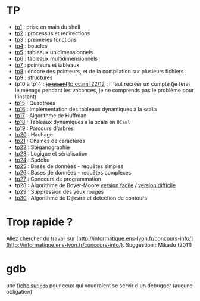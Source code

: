 # TP

* [tp1](TP1_prise_en_main_shell/tp_prise_en_main_shell.md) : prise en main du shell
* [tp2](TP2_processus_et_compilation/tp_processus_et_compilation.md) :
  processus et redirections
* [tp3](TP3_premieres_fonctions/tp_premieres_fonctions.md) : premières fonctions
* [tp4](TP4_boucles/tp_boucles.md) : boucles
* [tp5](TP5_tableaux_unidimensionnels/tp_tableaux_unidimensionnels.md) :
  tableaux unidimensionnels
* [tp6](TP6_tableaux_multidimensionnels/tp_tableaux_multidimensionnels.md) :
  tableaux multidimensionnels
* [tp7](TP7_pointeurs_et_tableaux/tp_pointeurs_et_tableaux.md) : pointeurs et tableaux
* [tp8](TP8_encore_des_pointeurs/tp_encore_des_pointeurs.md) : encore des pointeurs, et de la compilation sur plusieurs fichiers
* [tp9](TP9_structures/tp_structures.md) : structures
* tp10 à tp14 : ~~[tp ocaml](http://mp2ipv-klimann.learn-ocaml.org/)~~ [tp ocaml
  22/12](http://vps-ff29e1ab.vps.ovh.net:49300/) : il faut recréer un
  compte (je ferai le ménage pendant les vacances, je ne comprends pas
  le problème pour l'instant)
* [tp15](TP15_quadtrees/tp_quadtress.md) : Quadtrees
* [tp16](TP16_Tableaux_avec_arbres_C/tp_arbres_arite_quelconque.md) :
  Implémentation des tableaux dynamiques à la `scala`
* [tp17](http://vps-ff29e1ab.vps.ovh.net:49300/) : Algorithme de Huffman
* [tp18](http://vps-ff29e1ab.vps.ovh.net:49300/) : Tableaux dynamiques
  à la scala en `OCaml`
* [tp19](TP19_parcours_arbre/tp_parcours_arbres.md) : Parcours d'arbres
* [tp20](TP20_hachage/tp_hachage.md) : Hachage
* [tp21](TP21_chaines_de_caracteres/tp_chaines_de_caracteres.md) : Chaînes de caractères
* [tp22](TP22_Steganographie/tp_steganographie.md) : Stéganographie
* [tp23](TP23_Logique/tp_logique_et_serialisation.md) : Logique et sérialisation
* [tp24](TP24_Sudoku/tp_sudoku.md) : Sudoku
* [tp25](TP25_BD1/tp_bd1.md) : Bases de données - requêtes simples
* [tp26](TP26_BD2/tp_bd2.md) : Bases de données - requêtes complexes
* [tp27](https://vjudge.net/contest/626261) : Concours de programmation
* tp28 : Algorithme de Boyer-Moore [version facile](TP28_Boyer_Moore/tp_sans_fichier.md) / [version difficile](TP28_Boyer_Moore/tp_avec_fichier.md)
* [tp29](TP29_yeux_rouges/tp_yeux_rouges.md) : Suppression des yeux rouges
* [tp30](TP30_Contours_images/tp_contours_images.md) : Algorithme de Dijkstra et détection de contours

# Trop rapide ?
Allez chercher du travail sur
[http://informatique.ens-lyon.fr/concours-info/](http://informatique.ens-lyon.fr/concours-info/). Suggestion :
Mikado (2011)


# gdb
une [fiche sur `gdb`](../GDB/gdb.md) pour ceux qui voudraient se
servir d'un debugger (aucune obligation)

